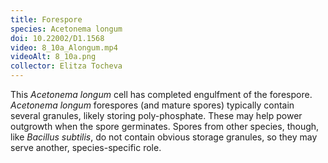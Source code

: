 ```yaml
---
title: Forespore
species: Acetonema longum 
doi: 10.22002/D1.1568
video: 8_10a_Alongum.mp4
videoAlt: 8_10a.png
collector: Elitza Tocheva
---
```


This *Acetonema longum* cell has completed engulfment of the forespore. *Acetonema longum* forespores (and mature spores) typically contain several granules, likely storing poly-phosphate. These may help power outgrowth when the spore germinates. Spores from other species, though, like *Bacillus subtilis*, do not contain obvious storage granules, so they may serve another, species-specific role.

